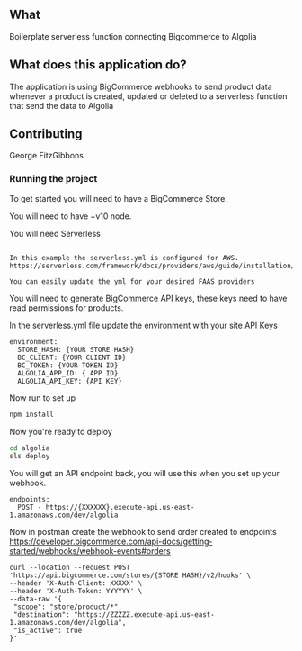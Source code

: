 ## What

Boilerplate serverless function connecting Bigcommerce to Algolia

## What does this application do?

The application is using BigCommerce webhooks to send product data whenever a product is created, updated or deleted to a serverless function that send the data to Algolia

## Contributing

George FitzGibbons

### Running the project

To get started you will need to have a BigCommerce Store.

You will need to have +v10 node.

You will need Serverless

```https://serverless.com/

In this example the serverless.yml is configured for AWS.
https://serverless.com/framework/docs/providers/aws/guide/installation/

You can easily update the yml for your desired FAAS providers
```

You will need to generate BigCommerce API keys, these keys need to have read permissions for products.

In the serverless.yml file update the environment with your site API Keys

```
environment:
  STORE_HASH: {YOUR STORE HASH}
  BC_CLIENT: {YOUR CLIENT ID}
  BC_TOKEN: {YOUR TOKEN ID}
  ALGOLIA_APP_ID: { APP ID}
  ALGOLIA_API_KEY: {API KEY}
```

Now run to set up

```bash
npm install
```

Now you're ready to deploy

```bash
cd algolia
sls deploy
```

You will get an API endpoint back, you will use this when you set up your webhook.

```
endpoints:
  POST - https://{XXXXXX}.execute-api.us-east-1.amazonaws.com/dev/algolia
```

Now in postman create the webhook to send order created to endpoints
https://developer.bigcommerce.com/api-docs/getting-started/webhooks/webhook-events#orders

```
curl --location --request POST 'https://api.bigcommerce.com/stores/{STORE HASH}/v2/hooks' \
--header 'X-Auth-Client: XXXXX' \
--header 'X-Auth-Token: YYYYYY' \
--data-raw '{
 "scope": "store/product/*",
 "destination": "https://ZZZZZ.execute-api.us-east-1.amazonaws.com/dev/algolia",
 "is_active": true
}'
```
